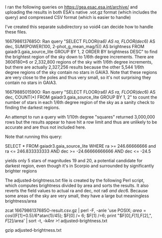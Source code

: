 I ran the following queries on https://gea.esac.esa.int/archive/ and uploading the results in both ESA's native .vot.gz format (which includes the query) and compressed CSV format (which is easier to handle)

I've created this separate subdirectory so void4 can decide how to handle these files.

1667986137685O: Ran query "SELECT FLOOR(ra*6) AS ra, FLOOR(dec*6) AS dec, SUM(POWER(100, 2-phot_g_mean_mag/5)) AS brightness FROM gaiadr3.gaia_source_lite GROUP BY 1, 2 ORDER BY brightness DESC" to find the brightest region of the sky down to 1/6th degree increments. There are 360*6*180*6 or 2,332,800 regions of the sky with 1/6th degree increments, but there are actually 2,327,256 results because the other 5,544 1/6th degree regions of the sky contain no stars in GAIA3. Note that these regions are very close to the poles and thus very small, so it's not surprising they contain no stars in GAIA3.

1667988501590O: Ran query "SELECT FLOOR(ra*6) AS ra, FLOOR(dec*6) AS dec, COUNT(*) FROM gaiadr3.gaia_source_lite GROUP BY 1, 2" to count the number of stars in each 1/6th degree region of the sky as a sanity check to finding the darkest regions.

An attempt to run a query with 1/10th degree "squares" returned 3,000,000 rows but the results appear to have hit a row limit and thus are unlikely to be accurate and are thus not included here.

Note that running this query:

SELECT * FROM gaiadr3.gaia_source_lite WHERE ra >= 246.66666666 and ra <= 246.833333333 AND dec >= -24.66666666666 AND dec <= -24.5

yields only 5 stars of magnitudes 19 and 20, a potential candidate for darkest region, even though it's in Scorpio and surrounded by significantly brighter regions

The adjusted-brightness.txt file is created by the following Perl script, which computes brightness divided by area and sorts the results. It also reverts the field values to actual ra and dec, not ra*6 and dec*6. Because some areas of the sky are very small, they have a large but meaningless brightness/area

zcat 1667986137685O-result.csv.gz | perl -F, -anle 'use POSIX; $area = cos(($F[1]+0.5)/6*atan(1)/45); $F[0] /= 6; $F[1] /=6; print "$F[0],$F[1],$F[2],", $F[2]/$area' | sort -t, -k4nr >! adjusted-brightness.txt

gzip adjusted-brightness.txt

